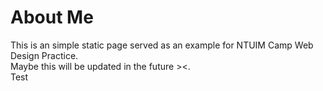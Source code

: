 # About Me
This is an simple static page served as an example for NTUIM Camp Web Design Practice.  
Maybe this will be updated in the future ><.  
Test
